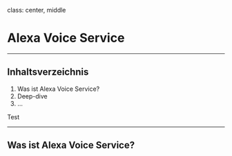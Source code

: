 class: center, middle

# Alexa Voice Service

---

## Inhaltsverzeichnis

1. Was ist Alexa Voice Service?
2. Deep-dive
3. ...

Test

---

## Was ist Alexa Voice Service?
